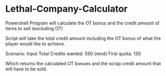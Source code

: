 # Lethal-Company-Calculator
Powershell Program will calculate the OT bonus and the credit amount of items to sell (excluding OT) 


Script will take the total credit amount including the OT bonus of what the player would like to achieve.

Scenario:
Input 
Total Credits wanted: 550 (rend)
First quota: 130

Which returns the calculated OT bonues and the scrap credit amount that will have to be sold.
